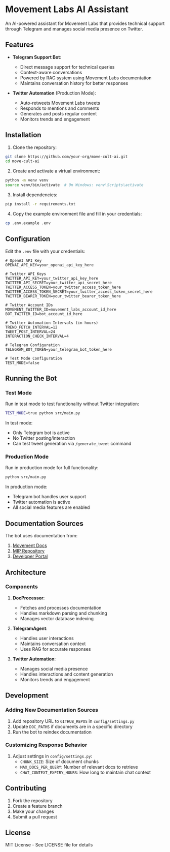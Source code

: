 # Movement Labs AI Assistant

An AI-powered assistant for Movement Labs that provides technical support through Telegram and manages social media presence on Twitter.

## Features

- **Telegram Support Bot**:
  - Direct message support for technical queries
  - Context-aware conversations
  - Powered by RAG system using Movement Labs documentation
  - Maintains conversation history for better responses

- **Twitter Automation** (Production Mode):
  - Auto-retweets Movement Labs tweets
  - Responds to mentions and comments
  - Generates and posts regular content
  - Monitors trends and engagement

## Installation

1. Clone the repository:
```bash
git clone https://github.com/your-org/move-cult-ai.git
cd move-cult-ai
```

2. Create and activate a virtual environment:
```bash
python -m venv venv
source venv/bin/activate  # On Windows: venv\Scripts\activate
```

3. Install dependencies:
```bash
pip install -r requirements.txt
```

4. Copy the example environment file and fill in your credentials:
```bash
cp .env.example .env
```

## Configuration

Edit the `.env` file with your credentials:

```env
# OpenAI API Key
OPENAI_API_KEY=your_openai_api_key_here

# Twitter API Keys
TWITTER_API_KEY=your_twitter_api_key_here
TWITTER_API_SECRET=your_twitter_api_secret_here
TWITTER_ACCESS_TOKEN=your_twitter_access_token_here
TWITTER_ACCESS_TOKEN_SECRET=your_twitter_access_token_secret_here
TWITTER_BEARER_TOKEN=your_twitter_bearer_token_here

# Twitter Account IDs
MOVEMENT_TWITTER_ID=movement_labs_account_id_here
BOT_TWITTER_ID=bot_account_id_here

# Twitter Automation Intervals (in hours)
TREND_FETCH_INTERVAL=12
TWEET_POST_INTERVAL=24
INTERACTION_CHECK_INTERVAL=4

# Telegram Configuration
TELEGRAM_BOT_TOKEN=your_telegram_bot_token_here

# Test Mode Configuration
TEST_MODE=false
```

## Running the Bot

### Test Mode
Run in test mode to test functionality without Twitter integration:
```bash
TEST_MODE=true python src/main.py
```

In test mode:
- Only Telegram bot is active
- No Twitter posting/interaction
- Can test tweet generation via `/generate_tweet` command

### Production Mode
Run in production mode for full functionality:
```bash
python src/main.py
```

In production mode:
- Telegram bot handles user support
- Twitter automation is active
- All social media features are enabled

## Documentation Sources

The bot uses documentation from:
1. [Movement Docs](https://github.com/movementlabsxyz/movement-docs)
2. [MIP Repository](https://github.com/movementlabsxyz/MIP)
3. [Developer Portal](https://github.com/movementlabsxyz/developer-portal)

## Architecture

### Components

1. **DocProcessor**: 
   - Fetches and processes documentation
   - Handles markdown parsing and chunking
   - Manages vector database indexing

2. **TelegramAgent**:
   - Handles user interactions
   - Maintains conversation context
   - Uses RAG for accurate responses

3. **Twitter Automation**:
   - Manages social media presence
   - Handles interactions and content generation
   - Monitors trends and engagement

## Development

### Adding New Documentation Sources

1. Add repository URL to `GITHUB_REPOS` in `config/settings.py`
2. Update `DOC_PATHS` if documents are in a specific directory
3. Run the bot to reindex documentation

### Customizing Response Behavior

1. Adjust settings in `config/settings.py`:
   - `CHUNK_SIZE`: Size of document chunks
   - `MAX_DOCS_PER_QUERY`: Number of relevant docs to retrieve
   - `CHAT_CONTEXT_EXPIRY_HOURS`: How long to maintain chat context

## Contributing

1. Fork the repository
2. Create a feature branch
3. Make your changes
4. Submit a pull request

## License

MIT License - See LICENSE file for details 